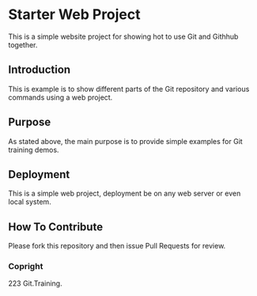 # Starter Web Project

This is a simple website project for showing hot to use Git and Githhub together.

## Introduction

This is example is to show different parts of the Git repository and various commands using a web project.

## Purpose

As stated above, the main purpose is to provide simple examples for Git training demos.

## Deployment

This is a simple web project, deployment be on any web server or even local system.

## How To Contribute

Please fork this repository and then issue Pull Requests for review.

### Copright 
223 Git.Training. 
